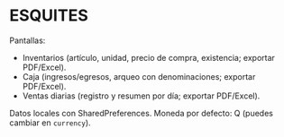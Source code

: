 # ESQUITES
Pantallas:
- Inventarios (artículo, unidad, precio de compra, existencia; exportar PDF/Excel).
- Caja (ingresos/egresos, arqueo con denominaciones; exportar PDF/Excel).
- Ventas diarias (registro y resumen por día; exportar PDF/Excel).

Datos locales con SharedPreferences. Moneda por defecto: Q (puedes cambiar en `currency`).
